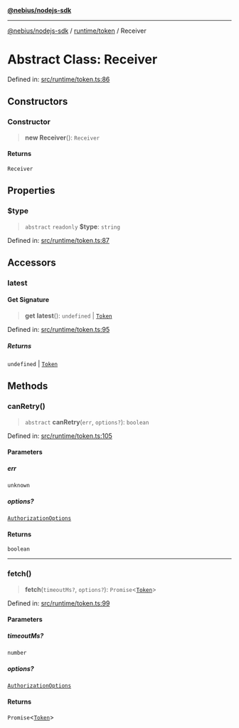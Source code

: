 [**@nebius/nodejs-sdk**](../../../README.md)

---

[@nebius/nodejs-sdk](../../../README.md) / [runtime/token](../README.md) / Receiver

# Abstract Class: Receiver

Defined in: [src/runtime/token.ts:86](https://github.com/nebius/nodejs-sdk/blob/a37d220b2851e3bf0d396cb03828d544f584df45/src/runtime/token.ts#L86)

## Constructors

### Constructor

> **new Receiver**(): `Receiver`

#### Returns

`Receiver`

## Properties

### $type

> `abstract` `readonly` **$type**: `string`

Defined in: [src/runtime/token.ts:87](https://github.com/nebius/nodejs-sdk/blob/a37d220b2851e3bf0d396cb03828d544f584df45/src/runtime/token.ts#L87)

## Accessors

### latest

#### Get Signature

> **get** **latest**(): `undefined` \| [`Token`](Token.md)

Defined in: [src/runtime/token.ts:95](https://github.com/nebius/nodejs-sdk/blob/a37d220b2851e3bf0d396cb03828d544f584df45/src/runtime/token.ts#L95)

##### Returns

`undefined` \| [`Token`](Token.md)

## Methods

### canRetry()

> `abstract` **canRetry**(`err`, `options?`): `boolean`

Defined in: [src/runtime/token.ts:105](https://github.com/nebius/nodejs-sdk/blob/a37d220b2851e3bf0d396cb03828d544f584df45/src/runtime/token.ts#L105)

#### Parameters

##### err

`unknown`

##### options?

[`AuthorizationOptions`](../../authorization/provider/interfaces/AuthorizationOptions.md)

#### Returns

`boolean`

---

### fetch()

> **fetch**(`timeoutMs?`, `options?`): `Promise`\<[`Token`](Token.md)\>

Defined in: [src/runtime/token.ts:99](https://github.com/nebius/nodejs-sdk/blob/a37d220b2851e3bf0d396cb03828d544f584df45/src/runtime/token.ts#L99)

#### Parameters

##### timeoutMs?

`number`

##### options?

[`AuthorizationOptions`](../../authorization/provider/interfaces/AuthorizationOptions.md)

#### Returns

`Promise`\<[`Token`](Token.md)\>
